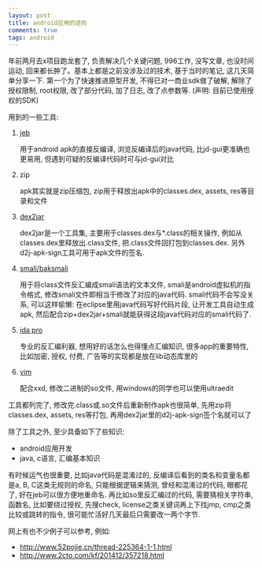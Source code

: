 ```yaml
---
layout: post
title: android应用的逆向
comments: true
tags: android
---
```

年前两月去x项目跑龙套了, 负责解决几个关键问题, 996工作, 没写文章, 也没时间运动, 回来都长肿了。基本上都是之前没涉及过的技术, 基于当时的笔记, 这几天简单分享一下.
第一个为了快速推进原型开发, 不得已对一商业sdk做了破解, 解除了授权限制, root权限, 改了部分代码, 加了日志, 改了点参数等. (声明: 目前已使用授权的SDK)

用到的一些工具:

1. <a href="http://www.android-decompiler.com">jeb</a>
 
    用于android apk的直接反编译, 浏览反编译后的java代码, 比jd-gui更准确也更易用, 但遇到可疑的反编译代码时可与jd-gui对比

2. zip

    apk其实就是zip压缩包, zip用于释放出apk中的classes.dex, assets, res等目录和文件

3. <a href="http://code.google.com/p/dex2jar">dex2jar</a>

   dex2jar是一个工具集, 主要用于classes.dex与*.class的相关操作, 例如从classes.dex里释放出.class文件, 把.class文件回打包到classes.dex. 另外d2j-apk-sign工具可用于apk文件的签名.

4. <a href="http://code.google.com/p/smali">smali/baksmali</a>

    用于将class文件反汇编成smali语法的文本文件, smali是android虚拟机的指令格式, 修改smali文件即相当于修改了对应的java代码. smali代码不会写没关系, 可以这样偷懒: 在eclipse里用java代码写好代码片段, 让开发工具自动生成apk, 然后配合zip+dex2jar+smali就能获得这段java代码对应的smali代码了.

5. <a href="https://www.hex-rays.com/products/ida">ida pro</a>

    专业的反汇编利器, 想用好的话怎么也得懂点汇编知识, 很多app的重要特性, 比如加密, 授权, 付费, 广告等的实现都是放在lib动态库里的

6. <a href="http://www.vim.org">vim</a>

    配合xxd, 修改二进制的so文件, 用windows的同学也可以使用ultraedit

工具都列完了, 修改完.class或.so文件后重新制作apk也很简单, 先用zip将classes.dex, assets, res等打包, 再用dex2jar里的d2j-apk-sign签个名就可以了


除了工具之外, 至少具备如下了些知识:

 * android应用开发
 * java, c语言, 汇编基本知识

有时候运气也很重要, 比如java代码是混淆过的, 反编译后看到的类名和变量名都是a, B, C这类无规则的命名, 只能根据逻辑来猜测, 曾经和混淆过的代码, 眼都花了, 好在jeb可以很方便地重命名. 再比如so里反汇编过的代码, 需要猜相关字符串, 函数名, 比如要绕过授权, 先搜check, license之类关键词再上下找jmp, cmp之类比较或跳转的指令, 很可能忙活好几天最后只需要改一两个字节.

网上有也不少例子可以参考, 例如:

 * http://www.52pojie.cn/thread-225364-1-1.html
 * http://www.2cto.com/kf/201412/357218.html

